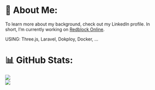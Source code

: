 # 💫 About Me:
To learn more about my background, check out my LinkedIn profile.
In short, I’m currently working on [Redblock Online](https://redblock.online).

USING: 
Three.js, Laravel, Dokploy, Docker, ... 

# 📊 GitHub Stats:
![](https://github-readme-streak-stats.herokuapp.com/?user=freddysae0&theme=tokyonight&hide_border=false)<br/>
![](https://github-readme-stats.vercel.app/api/top-langs/?username=freddysae0&theme=tokyonight&hide_border=false&include_all_commits=true&count_private=true&layout=compact)
